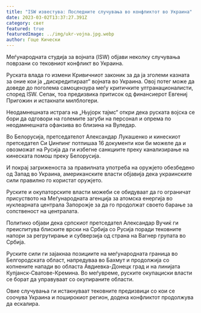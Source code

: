 ```yaml
---
title: "ISW известува: Последните случувања во конфликтот во Украина"
date: 2023-03-02T13:37:27.391Z
category: свет
featured: true
featuredImage: ../img/ukr-vojna.jpg.webp
author: Гоце Кически
---
```


Меѓународната студија за војната (ISW) објави неколку случувања поврзани со тековниот конфликт во Украина.

Руската влада го измени Кривичниот законик за да ја зголеми казната за оние кои ја „дискредитираат“ војната во Украина. Овој потег може да доведе до поголема самоцензура меѓу критичките ултранационалисти, според ISW. Сепак, тоа предизвика притисок од финансиерот Евгениј Пригожин и истакнати милблогери.

Неодамнешната истрага на „Њујорк тајмс“ откри дека руската војска се бори да одговори на големите загуби на персонал и опрема по неодамнешната офанзива во близина на Вуледар.

Во Белорусија, претседателот Александар Лукашенко и кинескиот претседател Си Џинпинг потпишаа 16 документи кои би можеле да и овозможат на Русија да ги избегне санкциите преку канализирање на кинеската помош преку Белорусија.

И покрај загриженоста за правилната употреба на оружјето обезбедено од Запад во Украина, американските власти објавија дека украинските сили правилно го користат оружјето.

Руските и окупаторските власти можеби се обидуваат да го ограничат присуството на Меѓународната агенција за атомска енергија во нуклеарната централа Запорожје за да го продолжат своето барање за сопственост на централата.

Политико објави дека српскиот претседател Александар Вучиќ ги преиспитува блиските врски на Србија со Русија поради тековните напори за регрутирање и субверзија од страна на Вагнер групата во Србија.

Руските сили ги зајакнаа позициите на меѓународната граница во Белгородската област, напредуваа во Бахмут и продолжија со копнените напади во областа Авдиевка-Донецк град и на линијата Купјанск-Сватове-Кремина. Во меѓувреме, руските окупациски власти се борат да управуваат со окупираните области.

Овие случувања ги истакнуваат тековните предизвици со кои се соочува Украина и поширокиот регион, додека конфликтот продолжува да ескалира.
